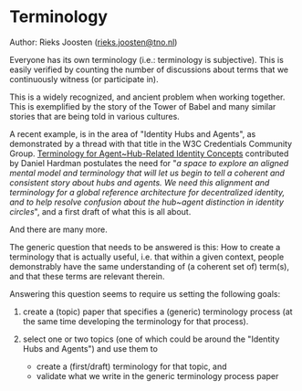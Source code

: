 # Terminology

Author: Rieks Joosten (rieks.joosten@tno.nl)

Everyone has its own terminology (i.e.: terminology is subjective). This is easily verified by counting the number of discussions about terms that we continuously witness (or participate in).

This is a widely recognized, and ancient problem when working together. This is exemplified by the story of the Tower of Babel and many similar stories that are being told in various cultures.

A recent example, is in the area of "Identity Hubs and Agents", as demonstrated by a thread with that title in the W3C Credentials Community Group. [Terminology for Agent~Hub-Related Identity Concepts](https://github.com/WebOfTrustInfo/rwot9-prague/blob/master/topics-and-advance-readings/Terminology%20for%20Agent_Hub-Related%20Identity%20Concepts.pdf) contributed by Daniel Hardman postulates the need for "*a space to explore an aligned mental model and terminology that will let us begin to tell a coherent and consistent story about hubs and agents. We need this alignment and terminology for a global reference architecture for decentralized identity, and to help resolve confusion about the hub~agent distinction in identity circles*", and a first draft of what this is all about.

And there are many more.

The generic question that needs to be answered is this: How to create a terminology that is actually useful, i.e. that within a given context, people demonstrably have the same understanding of (a coherent set of) term(s), and that these terms are relevant therein.

Answering this question seems to require us setting the following goals:

1. create a (topic) paper that specifies a (generic) terminology process (at the same time developing the terminology for that process).
2. select one or two topics (one of which could be around the "Identity Hubs and Agents") and use them to

   * create a (first/draft) terminology for that topic, and
   * validate what we write in the generic terminology process paper
